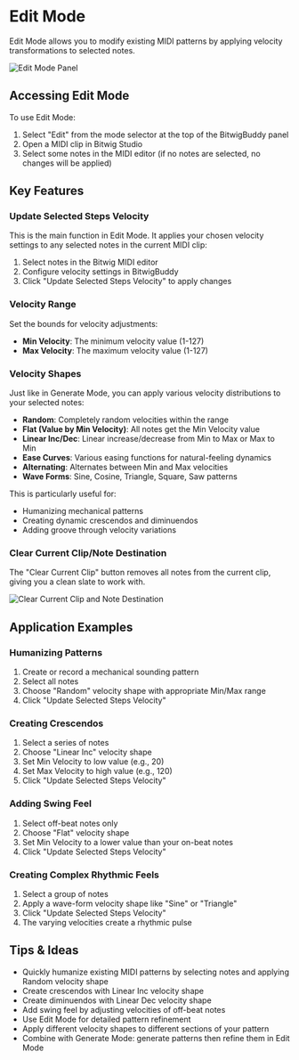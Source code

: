 # Edit Mode

Edit Mode allows you to modify existing MIDI patterns by applying velocity transformations to selected notes.

![Edit Mode Panel](../../../images/Edit-Mode.png)

## Accessing Edit Mode

To use Edit Mode:
1. Select "Edit" from the mode selector at the top of the BitwigBuddy panel
2. Open a MIDI clip in Bitwig Studio
3. Select some notes in the MIDI editor (if no notes are selected, no changes will be applied)

## Key Features

### Update Selected Steps Velocity

This is the main function in Edit Mode. It applies your chosen velocity settings to any selected notes in the current MIDI clip:

1. Select notes in the Bitwig MIDI editor
2. Configure velocity settings in BitwigBuddy
3. Click "Update Selected Steps Velocity" to apply changes

### Velocity Range

Set the bounds for velocity adjustments:

- **Min Velocity**: The minimum velocity value (1-127) 
- **Max Velocity**: The maximum velocity value (1-127)

### Velocity Shapes

Just like in Generate Mode, you can apply various velocity distributions to your selected notes:

- **Random**: Completely random velocities within the range
- **Flat (Value by Min Velocity)**: All notes get the Min Velocity value
- **Linear Inc/Dec**: Linear increase/decrease from Min to Max or Max to Min
- **Ease Curves**: Various easing functions for natural-feeling dynamics
- **Alternating**: Alternates between Min and Max velocities
- **Wave Forms**: Sine, Cosine, Triangle, Square, Saw patterns

This is particularly useful for:
- Humanizing mechanical patterns
- Creating dynamic crescendos and diminuendos
- Adding groove through velocity variations

### Clear Current Clip/Note Destination

The "Clear Current Clip" button removes all notes from the current clip, giving you a clean slate to work with.

![Clear Current Clip and Note Destination](../../../images/Other.png)

## Application Examples

### Humanizing Patterns

1. Create or record a mechanical sounding pattern
2. Select all notes
3. Choose "Random" velocity shape with appropriate Min/Max range
4. Click "Update Selected Steps Velocity"

### Creating Crescendos

1. Select a series of notes
2. Choose "Linear Inc" velocity shape
3. Set Min Velocity to low value (e.g., 20)
4. Set Max Velocity to high value (e.g., 120)
5. Click "Update Selected Steps Velocity"

### Adding Swing Feel

1. Select off-beat notes only
2. Choose "Flat" velocity shape
3. Set Min Velocity to a lower value than your on-beat notes
4. Click "Update Selected Steps Velocity"

### Creating Complex Rhythmic Feels

1. Select a group of notes
2. Apply a wave-form velocity shape like "Sine" or "Triangle"
3. Click "Update Selected Steps Velocity"
4. The varying velocities create a rhythmic pulse

## Tips & Ideas

- Quickly humanize existing MIDI patterns by selecting notes and applying Random velocity shape
- Create crescendos with Linear Inc velocity shape
- Create diminuendos with Linear Dec velocity shape
- Add swing feel by adjusting velocities of off-beat notes
- Use Edit Mode for detailed pattern refinement
- Apply different velocity shapes to different sections of your pattern
- Combine with Generate Mode: generate patterns then refine them in Edit Mode

